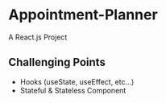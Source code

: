 # Appointment-Planner
A React.js Project

## Challenging Points
* Hooks (useState, useEffect, etc...)
* Stateful & Stateless Component
